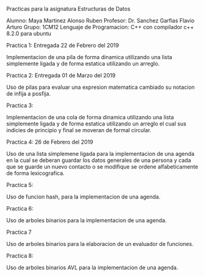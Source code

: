 Practicas para la asignatura Estructuras de Datos

Alumno: Maya Martinez Alonso Ruben
Profesor: Dr. Sanchez Garfias Flavio Arturo
Grupo: 1CM12
Lenguaje de Programacion: C++ con compilador c++ 8.2.0 para ubuntu

Practica 1: Entregada 22 de Febrero del 2019

Implementacion de una pila de forma dinamica utilizando una lista simplemente ligada y de forma estatica utilizando un arreglo.

Practica 2: Entregada 01 de Marzo del 2019

Uso de pilas para evaluar una expresion matematica cambiado su notacion de infija a posfija.

Practica 3:

Implementacion de una cola de forma dinamica utilizando una lista simplemente ligada y de forma estatica utilizando un arreglo el cual sus indicies de principio y final se moveran de formal circular.

Practica 4: 26 de Febrero del 2019

Uso de una lista simplemene ligada para la implementacion de una agenda en la cual se deberan guardar los datos generales de una persona y cada que se guarde un nuevo contacto o se modifique se ordene alfabeticamente de forma lexicografica.

Practica 5: 

Uso de funcion hash, para la implementacion de una agenda.

Practica 6:

Uso de arboles binarios para la implementacion de una agenda.
 
Practica 7

Uso de arboles binarios para la elaboracion de un evaluador de funciones.

Practica 8:

Uso de arboles binarios AVL para la implementacion de una agenda.

